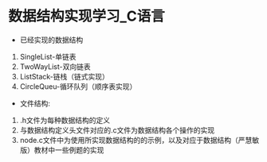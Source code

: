 # 数据结构实现学习_C语言
* 已经实现的数据结构
1. SingleList-单链表
2. TwoWayList-双向链表
3. ListStack-链栈（链式实现）
4. CircleQueu-循环队列（顺序表实现）
* 文件结构:
1. .h文件为每种数据结构的定义
2. 与数据结构定义头文件对应的.c文件为数据结构各个操作的实现 
3. node.c文件中为使用所实现数据结构的的示例，以及对应于数据结构（严慧敏版）教材中一些例题的实现
